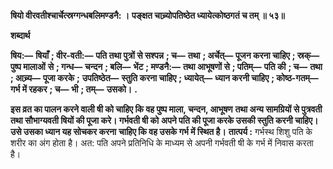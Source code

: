 **षियो वीरवतीश्चार्चेत्स्रग्गन्धबलिमण्डनै: ।** **पङ्क्षत चाच्र्योपतिष्ठेत ध्यायेत्कोष्ठगतं च तम् ॥ ५३॥** 

**शब्दार्थ** 

**षिय:—** **षियाँ** **; वीर-वती:—** **पति तथा पुत्रों से सश्पन्न** **; च—** **तथा** **; अर्चेत्—** **पूजन करना चाहिए** **; स्रक्—** **पुष्प मालाओं** **से** **; गन्ध—** **चन्दन** **; बलि—** **भेंट** **; मण्डनै:—** **तथा आभूषणों से** **; पतिम्—** **पति की** **; च—** **तथा** **; आच्र्य—** **पूजा करके** **;** **उपतिष्ठेत—** **स्तुति करना चाहिए** **; ध्यायेत्—** **ध्यान करनी चाहिए** **; कोष्ठ-गतम्—** **गर्भ में रहकर** **; च—** **भी** **; तम्—** **उसको।** **.** 

**इस व्रत का पालन करने वाली षी को चाहिए कि वह पुष्प माला, चन्दन, आभूषण** **तथा अन्य सामग्रियों से पुत्रवती तथा सौभाग्यवती षियों की पूजा करे। गर्भवती षी को** **अपने पति की पूजा करके उसकी स्तुति करनी चाहिए। उसे उसका ध्यान यह सोचकर करना** **चाहिए कि वह उसके गर्भ में स्थित है।** **तात्पर्य :** गर्भस्थ शिशु पति के शरीर का अंग होता है। अत: पति अपने प्रतिनिधि के माध्यम से अपनी गर्भवती षी के गर्भ में निवास करता है।  